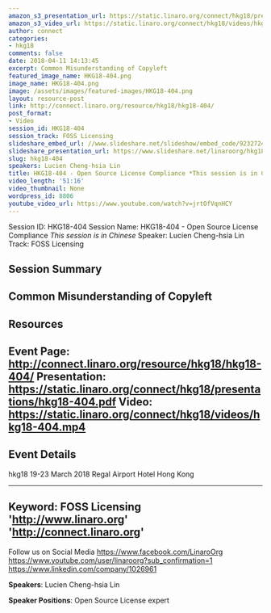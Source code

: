 ```yaml
---
amazon_s3_presentation_url: https://static.linaro.org/connect/hkg18/presentations/hkg18-404.pdf
amazon_s3_video_url: https://static.linaro.org/connect/hkg18/videos/hkg18-404.mp4
author: connect
categories:
- hkg18
comments: false
date: 2018-04-11 14:13:45
excerpt: Common Misunderstanding of Copyleft
featured_image_name: HKG18-404.png
image_name: HKG18-404.png
image: /assets/images/featured-images/HKG18-404.png
layout: resource-post
link: http://connect.linaro.org/resource/hkg18/hkg18-404/
post_format:
- Video
session_id: HKG18-404
session_track: FOSS Licensing
slideshare_embed_url: //www.slideshare.net/slideshow/embed_code/92327247
slideshare_presentation_url: https://www.slideshare.net/linaroorg/hkg18404-open-source-license-compliance-this-session-is-in-chinese
slug: hkg18-404
speakers: Lucien Cheng-hsia Lin
title: HKG18-404 - Open Source License Compliance *This session is in Chinese*
video_length: '51:16'
video_thumbnail: None
wordpress_id: 8806
youtube_video_url: https://www.youtube.com/watch?v=jrtOfVqnHCY
---
```


Session ID: HKG18-404
Session Name: HKG18-404 - Open Source License Compliance *This session is in Chinese*
Speaker: Lucien Cheng-hsia Lin
Track: FOSS Licensing


## Session Summary
Common Misunderstanding of Copyleft
---------------------------------------------------
## Resources
Event Page: http://connect.linaro.org/resource/hkg18/hkg18-404/
Presentation: https://static.linaro.org/connect/hkg18/presentations/hkg18-404.pdf
Video: https://static.linaro.org/connect/hkg18/videos/hkg18-404.mp4
 ---------------------------------------------------
## Event Details
hkg18
19-23 March 2018
Regal Airport Hotel Hong Kong

---------------------------------------------------
Keyword: FOSS Licensing
'http://www.linaro.org'
'http://connect.linaro.org'
---------------------------------------------------
Follow us on Social Media
https://www.facebook.com/LinaroOrg
https://www.youtube.com/user/linaroorg?sub_confirmation=1
https://www.linkedin.com/company/1026961

**Speakers**: Lucien Cheng-hsia Lin

**Speaker Positions**: Open Source License expert
